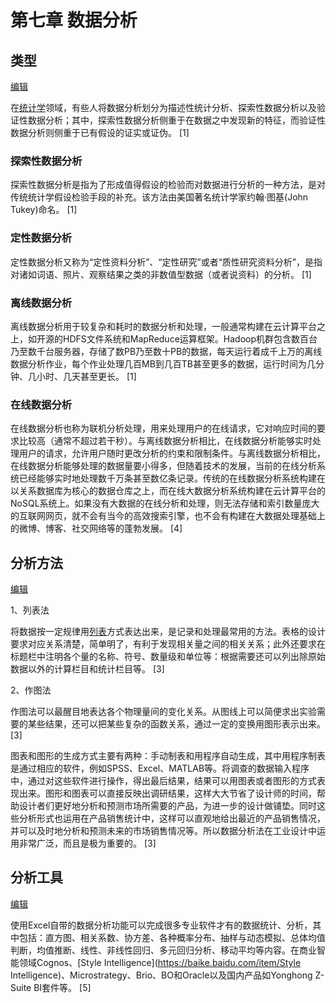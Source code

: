 # 第七章 数据分析

## 类型

[编辑](javascript:;)

在[统计学](https://baike.baidu.com/item/统计学)领域，有些人将数据分析划分为描述性统计分析、探索性数据分析以及验证性数据分析；其中，探索性数据分析侧重于在数据之中发现新的特征，而验证性数据分析则侧重于已有假设的证实或证伪。 [1] 

### 探索性数据分析

探索性数据分析是指为了形成值得假设的检验而对数据进行分析的一种方法，是对传统统计学假设检验手段的补充。该方法由美国著名统计学家约翰·图基(John Tukey)命名。 [1] 

### 定性数据分析

定性数据分析又称为“定性资料分析”、“定性研究”或者“质性研究资料分析”，是指对诸如词语、照片、观察结果之类的非数值型数据（或者说资料）的分析。 [1] 

### 离线数据分析

离线数据分析用于较复杂和耗时的数据分析和处理，一般通常构建在云计算平台之上，如开源的HDFS文件系统和MapReduce运算框架。Hadoop机群包含数百台乃至数千台服务器，存储了数PB乃至数十PB的数据，每天运行着成千上万的离线数据分析作业，每个作业处理几百MB到几百TB甚至更多的数据，运行时间为几分钟、几小时、几天甚至更长。 [1] 

### 在线数据分析

在线数据分析也称为联机分析处理，用来处理用户的在线请求，它对响应时间的要求比较高（通常不超过若干秒）。与离线数据分析相比，在线数据分析能够实时处理用户的请求，允许用户随时更改分析的约束和限制条件。与离线数据分析相比，在线数据分析能够处理的数据量要小得多，但随着技术的发展，当前的在线分析系统已经能够实时地处理数千万条甚至数亿条记录。传统的在线数据分析系统构建在以关系数据库为核心的数据仓库之上，而在线大数据分析系统构建在云计算平台的NoSQL系统上。如果没有大数据的在线分析和处理，则无法存储和索引数量庞大的互联网网页，就不会有当今的高效搜索引擎，也不会有构建在大数据处理基础上的微博、博客、社交网络等的蓬勃发展。 [4] 

## 分析方法

[编辑](javascript:;)

1、列表法

将数据按一定规律用[列表](https://baike.baidu.com/item/列表/3294499)方式表达出来，是记录和处理最常用的方法。表格的设计要求对应关系清楚，简单明了，有利于发现相关量之间的相关关系；此外还要求在标题栏中注明各个量的名称、符号、数量级和单位等：根据需要还可以列出除原始数据以外的计算栏目和统计栏目等。 [3] 

2、作图法

作图法可以最醒目地表达各个物理量间的变化关系。从图线上可以简便求出实验需要的某些结果，还可以把某些复杂的函数关系，通过一定的变换用图形表示出来。 [3] 

图表和图形的生成方式主要有两种：手动制表和用程序自动生成，其中用程序制表是通过相应的软件，例如SPSS、Excel、MATLAB等。将调查的数据输入程序中，通过对这些软件进行操作，得出最后结果，结果可以用图表或者图形的方式表现出来。图形和图表可以直接反映出调研结果，这样大大节省了设计师的时间，帮助设计者们更好地分析和预测市场所需要的产品，为进一步的设计做铺垫。同时这些分析形式也运用在产品销售统计中，这样可以直观地给出最近的产品销售情况，并可以及时地分析和预测未来的市场销售情况等。所以数据分析法在工业设计中运用非常广泛，而且是极为重要的。 [3] 

## 分析工具

[编辑](javascript:;)

使用Excel自带的数据分析功能可以完成很多专业软件才有的数据统计、分析，其中包括：直方图、相关系数、协方差、各种概率分布、抽样与动态模拟、总体均值判断，均值推断、线性、非线性回归、多元回归分析、移动平均等内容。在商业智能领域Cognos、[Style Intelligence](https://baike.baidu.com/item/Style Intelligence)、Microstrategy、Brio、BO和Oracle以及国内产品如Yonghong Z-Suite BI套件等。 [5]
